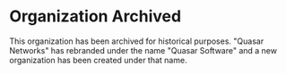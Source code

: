 # Organization Archived
This organization has been archived for historical purposes. "Quasar Networks" has rebranded under the name "Quasar Software" and a new organization has been created under that name.
